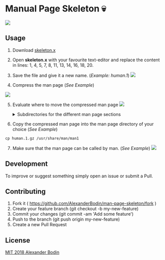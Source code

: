 # Manual Page Skeleton  :skull:
![](https://i.imgur.com/TBEB1rS.png)


## Usage

1. Download [skeleton.x](https://github.com/AlexanderBodin/man-page-skeleton/blob/master/skeleton.x)

2. Open **skeleton.x** with your favourite text-editor and replace the content in lines: 1, 4, 5, 7, 8, 11, 13, 14, 16, 18, 20.

3. Save the file and give it a new name. (*Example: human.1*)
![](https://i.imgur.com/0wh26Bs.png)

4. Compress the man page (*See Example*)

![](https://i.imgur.com/mPqoS2u.png)

5. Evaluate where to move the compressed man page
![](https://i.imgur.com/fLcB8cn.gif)
        <details>
           <summary>Subdirectories for the different man page sections
          </summary>
         <p>![](https://i.imgur.com/XMOHVYP.png)</p>
         </details>

6. Copy the compressed man page into the man page directory of your choice (*See Example*)
```
cp human.1.gz /usr/share/man/man1
```
7. Make sure that the man page can be called by man. (*See Example*)
![](https://i.imgur.com/HHvY18g.gif)


## Development

To improve or suggest something simply open an issue or submit a Pull.

## Contributing

1. Fork it ( https://github.com/AlexanderBodin/man-page-skeleton/fork )
2. Create your feature branch (git checkout -b my-new-feature)
3. Commit your changes (git commit -am 'Add some feature')
4. Push to the branch (git push origin my-new-feature)
5. Create a new Pull Request

## License
[MIT 2018 Alexander Bodin](https://github.com/AlexanderBodin/man-page-skeleton/blob/master/LICENSE)
